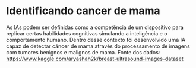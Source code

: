 # Identificando cancer de mama
As IAs podem ser definidas como a competência de um dispositivo para replicar certas habilidades cognitivas simulando a inteligência e o comportamento humano. Dentro desse contexto foi desenvolvido uma IA capaz de detectar câncer de mama através  do processamento de imagens com tumores benignos e malignos de mama. 
Fonte dos dados: https://www.kaggle.com/aryashah2k/breast-ultrasound-images-dataset
